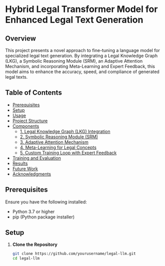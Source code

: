 # Hybrid Legal Transformer Model for Enhanced Legal Text Generation

## Overview

This project presents a novel approach to fine-tuning a language model for specialized legal text generation. By integrating a Legal Knowledge Graph (LKG), a Symbolic Reasoning Module (SRM), an Adaptive Attention Mechanism, and incorporating Meta-Learning and Expert Feedback, this model aims to enhance the accuracy, speed, and compliance of generated legal texts.

## **Table of Contents**

- [Prerequisites](#prerequisites)
- [Setup](#setup)
- [Usage](#usage)
- [Project Structure](#project-structure)
- [Components](#components)
  - [1. Legal Knowledge Graph (LKG) Integration](#1-legal-knowledge-graph-lkg-integration)
  - [2. Symbolic Reasoning Module (SRM)](#2-symbolic-reasoning-module-srm)
  - [3. Adaptive Attention Mechanism](#3-adaptive-attention-mechanism)
  - [4. Meta-Learning for Legal Concepts](#4-meta-learning-for-legal-concepts)
  - [5. Custom Training Loop with Expert Feedback](#5-custom-training-loop-with-expert-feedback)
- [Training and Evaluation](#training-and-evaluation)
- [Results](#results)
- [Future Work](#future-work)
- [Acknowledgments](#acknowledgments)

## **Prerequisites**

Ensure you have the following installed:

- Python 3.7 or higher
- pip (Python package installer)

## **Setup**

1. **Clone the Repository**

   ```bash
   git clone https://github.com/yourusername/legal-llm.git
   cd legal-llm

